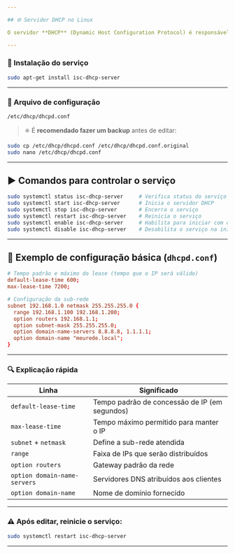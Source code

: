 ```yaml
---

## 🌐 Servidor DHCP no Linux

O servidor **DHCP** (Dynamic Host Configuration Protocol) é responsável por **atribuir endereços IP automaticamente** para os dispositivos da rede.

---
```


### 🔹 Instalação do serviço

```bash
sudo apt-get install isc-dhcp-server
```

---

### 🔧 Arquivo de configuração

```bash
/etc/dhcp/dhcpd.conf
```

> ✳️ É **recomendado fazer um backup** antes de editar:

```bash
sudo cp /etc/dhcp/dhcpd.conf /etc/dhcp/dhcpd.conf.original
sudo nano /etc/dhcp/dhcpd.conf
```

---

## ▶️ Comandos para controlar o serviço

```bash
sudo systemctl status isc-dhcp-server     # Verifica status do serviço
sudo systemctl start isc-dhcp-server      # Inicia o servidor DHCP
sudo systemctl stop isc-dhcp-server       # Encerra o serviço
sudo systemctl restart isc-dhcp-server    # Reinicia o serviço
sudo systemctl enable isc-dhcp-server     # Habilita para iniciar com o sistema
sudo systemctl disable isc-dhcp-server    # Desabilita o serviço na inicialização
```

---

## 📄 Exemplo de configuração básica (`dhcpd.conf`)

```conf
# Tempo padrão e máximo do lease (tempo que o IP será válido)
default-lease-time 600;
max-lease-time 7200;

# Configuração da sub-rede
subnet 192.168.1.0 netmask 255.255.255.0 {
  range 192.168.1.100 192.168.1.200;
  option routers 192.168.1.1;
  option subnet-mask 255.255.255.0;
  option domain-name-servers 8.8.8.8, 1.1.1.1;
  option domain-name "meurede.local";
}
```

---

### 🔍 Explicação rápida

| Linha                          | Significado                                         |
|-------------------------------|-----------------------------------------------------|
| `default-lease-time`          | Tempo padrão de concessão de IP (em segundos)       |
| `max-lease-time`              | Tempo máximo permitido para manter o IP             |
| `subnet` + `netmask`          | Define a sub-rede atendida                          |
| `range`                       | Faixa de IPs que serão distribuídos                 |
| `option routers`              | Gateway padrão da rede                              |
| `option domain-name-servers` | Servidores DNS atribuídos aos clientes              |
| `option domain-name`          | Nome de domínio fornecido                           |

---

### ⚠️ Após editar, reinicie o serviço:

```bash
sudo systemctl restart isc-dhcp-server
```

---
